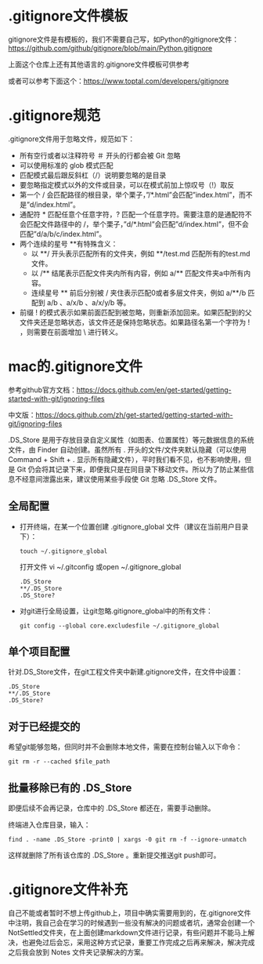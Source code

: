 # .gitignore文件模板

gitignore文件是有模板的，我们不需要自己写，如Python的gitignore文件：
https://github.com/github/gitignore/blob/main/Python.gitignore

上面这个仓库上还有其他语言的.gitignore文件模板可供参考

或者可以参考下面这个：https://www.toptal.com/developers/gitignore

# .gitignore规范

.gitignore文件用于忽略文件，规范如下：

- 所有空行或者以注释符号 ＃ 开头的行都会被 Git 忽略
- 可以使用标准的 glob 模式匹配
- 匹配模式最后跟反斜杠（/）说明要忽略的是目录
- 要忽略指定模式以外的文件或目录，可以在模式前加上惊叹号（!）取反
- 第一个 / 会匹配路径的根目录，举个栗子，”/*.html”会匹配”index.html”，而不是”d/index.html”。
- 通配符 * 匹配任意个任意字符，? 匹配一个任意字符。需要注意的是通配符不会匹配文件路径中的 /，举个栗子，”d/*.html”会匹配”d/index.html”，但不会匹配”d/a/b/c/index.html”。
- 两个连续的星号 **有特殊含义：
    - 以 **/ 开头表示匹配所有的文件夹，例如 **/test.md 匹配所有的test.md文件。
    - 以 /** 结尾表示匹配文件夹内所有内容，例如 a/** 匹配文件夹a中所有内容。
    - 连续星号 ** 前后分别被 / 夹住表示匹配0或者多层文件夹，例如 a/**/b 匹配到 a/b 、a/x/b 、a/x/y/b 等。
- 前缀 ! 的模式表示如果前面匹配到被忽略，则重新添加回来。如果匹配到的父文件夹还是忽略状态，该文件还是保持忽略状态。如果路径名第一个字符为 ! ，则需要在前面增加 \ 进行转义。

# mac的.gitignore文件

参考github官方文档：https://docs.github.com/en/get-started/getting-started-with-git/ignoring-files

中文版：https://docs.github.com/zh/get-started/getting-started-with-git/ignoring-files

.DS_Store 是用于存放目录自定义属性（如图表、位置属性）等元数据信息的系统文件，由 Finder 自动创建。虽然所有 . 开头的文件/文件夹默认隐藏（可以使用 Command + Shift + . 显示所有隐藏文件），平时我们看不见，也不影响使用，但是 Git 仍会将其记录下来，即便我只是在同目录下移动文件。所以为了防止某些信息不经意间泄露出来，建议使用某些手段使 Git 忽略 .DS_Store 文件。

## 全局配置

- 打开终端，在某一个位置创建 .gitignore_global 文件（建议在当前用户目录下）：
    ~~~
    touch ~/.gitignore_global
    ~~~
    打开文件 vi ~/.gitconfig
    或open ~/.gitignore_global
    ~~~
    .DS_Store
    **/.DS_Store
    .DS_Store?
    ~~~

- 对git进行全局设置，让git忽略.gitignore_global中的所有文件：
    ~~~
    git config --global core.excludesfile ~/.gitignore_global
    ~~~


## 单个项目配置

针对.DS_Store文件，在git工程文件夹中新建.gitignore文件，在文件中设置：
~~~
.DS_Store
**/.DS_Store
.DS_Store?
~~~

## 对于已经提交的

希望git能够忽略，但同时并不会删除本地文件，需要在控制台输入以下命令：
~~~
git rm -r --cached $file_path
~~~

## 批量移除已有的 .DS_Store

即便后续不会再记录，仓库中的 .DS_Store 都还在，需要手动删除。

终端进入仓库目录，输入：
~~~
find . -name .DS_Store -print0 | xargs -0 git rm -f --ignore-unmatch
~~~
这样就删除了所有该仓库的 .DS_Store 。重新提交推送git push即可。


# .gitignore文件补充

自己不能或者暂时不想上传github上，项目中确实需要用到的，在.gitignore文件中注明，我自己会在学习的时候遇到一些没有解决的问题或者坑，通常会创建一个NotSettled文件夹，在上面创建markdown文件进行记录，有些问题并不能马上解决，也避免过后会忘，采用这种方式记录，重要工作完成之后再来解决，解决完成之后我会放到 Notes 文件夹记录解决的方案。

